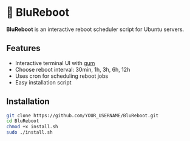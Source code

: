 # 🔄 BluReboot

**BluReboot** is an interactive reboot scheduler script for Ubuntu servers.

## Features

- Interactive terminal UI with [gum](https://github.com/charmbracelet/gum)
- Choose reboot interval: 30min, 1h, 3h, 6h, 12h
- Uses cron for scheduling reboot jobs
- Easy installation script

## Installation

```bash
git clone https://github.com/YOUR_USERNAME/BluReboot.git
cd BluReboot
chmod +x install.sh
sudo ./install.sh
